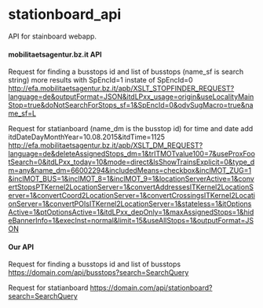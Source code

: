 # stationboard_api
API for stainboard webapp.

#### mobilitaetsagentur.bz.it API
Request for finding a busstops id and list of busstops (name_sf is search string)
more results with SpEncId=1 instate of SpEncId=0
http://efa.mobilitaetsagentur.bz.it/apb/XSLT_STOPFINDER_REQUEST?language=de&outputFormat=JSON&itdLPxx_usage=origin&useLocalityMainStop=true&doNotSearchForStops_sf=1&SpEncId=0&odvSugMacro=true&name_sf=L

Request for statianboard (name_dm is the busstop id)
for time and date add itdDateDayMonthYear=10.08.2015&itdTime=1125
http://efa.mobilitaetsagentur.bz.it/apb/XSLT_DM_REQUEST?language=de&deleteAssignedStops_dm=1&trITMOTvalue100=7&useProxFootSearch=0&itdLPxx_today=10&mode=direct&lsShowTrainsExplicit=0&type_dm=any&name_dm=66002294&includedMeans=checkbox&inclMOT_ZUG=1&inclMOT_BUS=1&inclMOT_8=1&inclMOT_9=1&locationServerActive=1&convertStopsPTKernel2LocationServer=1&convertAddressesITKernel2LocationServer=1&convertCoord2LocationServer=1&convertCrossingsITKernel2LocationServer=1&convertPOIsITKernel2LocationServer=1&stateless=1&itOptionsActive=1&ptOptionsActive=1&itdLPxx_depOnly=1&maxAssignedStops=1&hideBannerInfo=1&execInst=normal&limit=15&useAllStops=1&outputFormat=JSON

#### Our API
Request for finding a busstops id and list of busstops
https://domain.com/api/busstops?search=SearchQuery

Request for statianboard
https://domain.com/api/stationboard?search=SearchQuery
